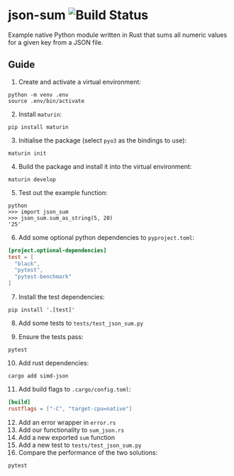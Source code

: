 # json-sum ![Build Status](https://github.com/robhardwick/json-sum/actions/workflows/CI.yml/badge.svg)

Example native Python module written in Rust that sums all numeric values for a given key from a JSON file.

## Guide

1. Create and activate a virtual environment:

```shell
python -m venv .env
source .env/bin/activate
```

2. Install `maturin`:

```shell
pip install maturin
```

3. Initialise the package (select `pyo3` as the bindings to use):

```shell
maturin init
```

4. Build the package and install it into the virtual environment:

```shell
maturin develop
```

5. Test out the example function:

```shell
python
>>> import json_sum
>>> json_sum.sum_as_string(5, 20)
'25'
```

6. Add some optional python dependencies to `pyproject.toml`:

```toml
[project.optional-dependencies]
test = [
  "black",
  "pytest",
  "pytest-benchmark"
]
```

7. Install the test dependencies:

```shell
pip install '.[test]'
```

8. Add some tests to `tests/test_json_sum.py`

9. Ensure the tests pass:

```shell
pytest
```

10. Add rust dependencies:

```shell
cargo add simd-json
```

11. Add build flags to `.cargo/config.toml`:

```toml
[build]
rustflags = ["-C", "target-cpu=native"]
```

12. Add an error wrapper in `error.rs`
13. Add our functionality to `sum_json.rs`
14. Add a new exported `sum` function
15. Add a new test to `tests/test_json_sum.py`
16. Compare the performance of the two solutions:

```shell
pytest
```
